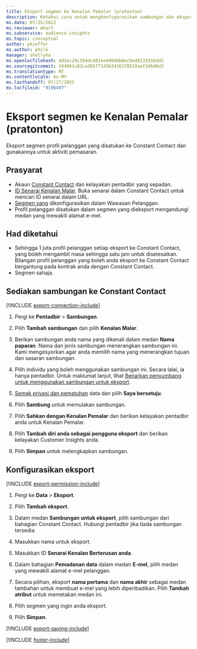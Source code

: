 ```yaml
---
title: Eksport segmen ke Kenalan Pemalar (pratonton)
description: Ketahui cara untuk mengkonfigurasikan sambungan dan eksport ke Constant Contact.
ms.date: 07/25/2022
ms.reviewer: mhart
ms.subservice: audience-insights
ms.topic: conceptual
author: pkieffer
ms.author: philk
manager: shellyha
ms.openlocfilehash: 4d2ec29c194dc481ee40048b8ecbed813291b4d2
ms.sourcegitcommit: 594081c82ca385f7143b3416378533aaf2d6d0d3
ms.translationtype: MT
ms.contentlocale: ms-MY
ms.lasthandoff: 07/27/2022
ms.locfileid: "9196497"
---
```

# <a name="export-segments-to-constant-contact-preview"></a>Eksport segmen ke Kenalan Pemalar (pratonton)

Eksport segmen profil pelanggan yang disatukan ke Constant Contact dan gunakannya untuk aktiviti pemasaran.

## <a name="prerequisites"></a>Prasyarat

- Akaun [Constant Contact](https://www.constantcontact.com/account-home) dan kelayakan pentadbir yang sepadan.
- [ID Senarai Kenalan Malar](https://app.constantcontact.com/pages/contacts/ui#lists). Buka senarai dalam Constant Contact untuk mencari ID senarai dalam URL.
- [Segmen yang](segments.md) dikonfigurasikan dalam Wawasan Pelanggan.
- Profil pelanggan disatukan dalam segmen yang dieksport mengandungi medan yang mewakili alamat e-mel.

## <a name="known-limitations"></a>Had diketahui

- Sehingga 1 juta profil pelanggan setiap eksport ke Constant Contact, yang boleh mengambil masa sehingga satu jam untuk diselesaikan. Bilangan profil pelanggan yang boleh anda eksport ke Constant Contact bergantung pada kontrak anda dengan Constant Contact.
- Segmen sahaja.

## <a name="set-up-connection-to-constant-contact"></a>Sediakan sambungan ke Constant Contact

[!INCLUDE [export-connection-include](includes/export-connection-admn.md)]

1. Pergi ke **Pentadbir** > **Sambungan**.

1. Pilih **Tambah sambungan** dan pilih **Kenalan Malar**.

1. Berikan sambungan anda nama yang dikenali dalam medan **Nama paparan**. Nama dan jenis sambungan menerangkan sambungan ini. Kami mengesyorkan agar anda memilih nama yang menerangkan tujuan dan sasaran sambungan.

1. Pilih individu yang boleh menggunakan sambungan ini. Secara lalai, ia hanya pentadbir. Untuk maklumat lanjut, lihat [Benarkan penyumbang untuk menggunakan sambungan untuk eksport](connections.md#allow-contributors-to-use-a-connection-for-exports).

1. [Semak privasi dan pematuhan](connections.md#data-privacy-and-compliance) data dan pilih **Saya bersetuju**.

1. Pilih **Sambung** untuk memulakan sambungan.

1. Pilih **Sahkan dengan Kenalan Pemalar** dan berikan kelayakan pentadbir anda untuk Kenalan Pemalar.

1. Pilih **Tambah diri anda sebagai pengguna eksport** dan berikan kelayakan Customer Insights anda.

1. Pilih **Simpan** untuk melengkapkan sambungan.

## <a name="configure-an-export"></a>Konfigurasikan eksport

[!INCLUDE [export-permission-include](includes/export-permission.md)]

1. Pergi ke **Data** > **Eksport**.

1. Pilih **Tambah eksport**.

1. Dalam medan **Sambungan untuk eksport**, pilih sambungan dari bahagian Constant Contact. Hubungi pentadbir jika tiada sambungan tersedia.

1. Masukkan nama untuk eksport.

1. Masukkan ID **Senarai Kenalan Berterusan anda**.

1. Dalam bahagian **Pemadanan data** dalam medan **E-mel**, pilih medan yang mewakili alamat e-mel pelanggan.

1. Secara pilihan, eksport **nama pertama** dan **nama akhir** sebagai medan tambahan untuk membuat e-mel yang lebih diperibadikan. Pilih **Tambah atribut** untuk memetakan medan ini.

1. Pilih segmen yang ingin anda eksport.

1. Pilih **Simpan**.

[!INCLUDE [export-saving-include](includes/export-saving.md)]

[!INCLUDE [footer-include](includes/footer-banner.md)]
